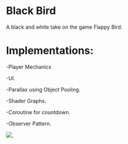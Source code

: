 # Black Bird

A black and white take on the game Flappy Bird.

# Implementations: 

-Player Mechanics
 
-UI.

-Parallax using Object Pooling.

-Shader Graphs.

-Coroutine for countdown.

-Observer Pattern.

![](BlackBirdDemo.gif).

